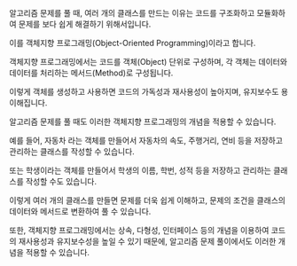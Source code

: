 알고리즘 문제를 풀 때, 여러 개의 클래스를 만드는 이유는 코드를 구조화하고 모듈화하여 문제를 보다 쉽게 해결하기 위해서입니다.

이를 객체지향 프로그래밍(Object-Oriented Programming)이라고 합니다.

객체지향 프로그래밍에서는 코드를 객체(Object) 단위로 구성하며, 각 객체는 데이터와 데이터를 처리하는 메서드(Method)로 구성됩니다.

이렇게 객체를 생성하고 사용하면 코드의 가독성과 재사용성이 높아지며, 유지보수도 용이해집니다.

알고리즘 문제를 풀 때도 이러한 객체지향 프로그래밍의 개념을 적용할 수 있습니다.

예를 들어, 자동차 라는 객체를 만들어서 자동차의 속도, 주행거리, 연비 등을 저장하고 관리하는 클래스를 작성할 수 있습니다.

또는 학생이라는 객체를 만들어서 학생의 이름, 학번, 성적 등을 저장하고 관리하는 클래스를 작성할 수도 있습니다.

이렇게 여러 개의 클래스를 만들면 문제를 더욱 쉽게 이해하고, 문제의 조건을 클래스의 데이터와 메서드로 변환하여 풀 수 있습니다.

또한, 객체지향 프로그래밍에서는 상속, 다형성, 인터페이스 등의 개념을 이용하여 코드의 재사용성과 유지보수성을 높일 수 있기 때문에, 알고리즘 문제 풀이에서도 이러한 개념을 적용할 수 있습니다.